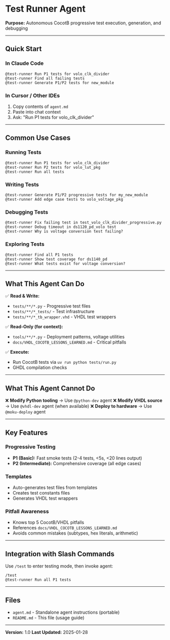 # Test Runner Agent

**Purpose:** Autonomous CocotB progressive test execution, generation, and debugging

---

## Quick Start

### In Claude Code

```
@test-runner Run P1 tests for volo_clk_divider
@test-runner Find all failing tests
@test-runner Generate P1/P2 tests for new_module
```

### In Cursor / Other IDEs

1. Copy contents of `agent.md`
2. Paste into chat context
3. Ask: "Run P1 tests for volo_clk_divider"

---

## Common Use Cases

### Running Tests

```
@test-runner Run P1 tests for volo_clk_divider
@test-runner Run P2 tests for volo_lut_pkg
@test-runner Run all tests
```

### Writing Tests

```
@test-runner Generate P1/P2 progressive tests for my_new_module
@test-runner Add edge case tests to volo_voltage_pkg
```

### Debugging Tests

```
@test-runner Fix failing test in test_volo_clk_divider_progressive.py
@test-runner Debug timeout in ds1120_pd_volo test
@test-runner Why is voltage conversion test failing?
```

### Exploring Tests

```
@test-runner Find all P1 tests
@test-runner Show test coverage for ds1140_pd
@test-runner What tests exist for voltage conversion?
```

---

## What This Agent Can Do

✅ **Read & Write:**
- `tests/**/*.py` - Progressive test files
- `tests/**/*_tests/` - Test infrastructure
- `tests/**/*_tb_wrapper.vhd` - VHDL test wrappers

✅ **Read-Only (for context):**
- `tools/**/*.py` - Deployment patterns, voltage utilities
- `docs/VHDL_COCOTB_LESSONS_LEARNED.md` - Critical pitfalls

✅ **Execute:**
- Run CocotB tests via `uv run python tests/run.py`
- GHDL compilation checks

---

## What This Agent Cannot Do

❌ **Modify Python tooling** → Use `@python-dev` agent
❌ **Modify VHDL source** → Use `@vhdl-dev` agent (when available)
❌ **Deploy to hardware** → Use `@moku-deploy` agent

---

## Key Features

### Progressive Testing
- **P1 (Basic):** Fast smoke tests (2-4 tests, <5s, <20 lines output)
- **P2 (Intermediate):** Comprehensive coverage (all edge cases)

### Templates
- Auto-generates test files from templates
- Creates test constants files
- Generates VHDL test wrappers

### Pitfall Awareness
- Knows top 5 CocotB/VHDL pitfalls
- References `docs/VHDL_COCOTB_LESSONS_LEARNED.md`
- Avoids common mistakes (subtypes, hex literals, arithmetic)

---

## Integration with Slash Commands

Use `/test` to enter testing mode, then invoke agent:

```
/test
@test-runner Run all P1 tests
```

---

## Files

- `agent.md` - Standalone agent instructions (portable)
- `README.md` - This file (usage guide)

---

**Version:** 1.0
**Last Updated:** 2025-01-28
